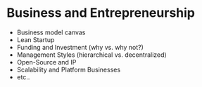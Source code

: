 # Business and Entrepreneurship

* Business model canvas
* Lean Startup
* Funding and Investment (why vs. why not?)
* Management Styles (hierarchical vs. decentralized)
* Open-Source and IP
* Scalability and Platform Businesses
* etc..
